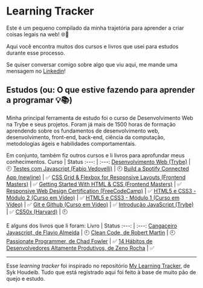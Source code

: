 # Learning Tracker
Este é um pequeno compilado da minha trajetória para aprender a criar coisas legais na web! 🌐🚀

Aqui você encontra muitos dos cursos e livros que usei para estudos durante esse processo. 

Se quiser conversar comigo sobre algo que viu aqui, me mande uma mensagem no [Linkedin](https://linkedin.com/in/brunopinhodefreitas)!
## Estudos (ou: O que estive fazendo para aprender a programar 💡📚)
Minha principal ferramenta de estudo foi o curso de Desenvolvimento Web na Trybe e seus projetos. Foram já mais de 1500 horas de formação aprendendo sobre os fundamentos de desenvolvimento web, desenvolvimento, front-end, back-end, ciência da computação, metodologias ágeis e habilidades comportamentais.

Em conjunto, também fiz outros cursos e li livros para aprofundar meus conhecimentos.
Curso | Status
:---: | :---:
[Desenvolvimento Web (Trybe)](https://www.betrybe.com/) | 🕘
[Testes com Javascript (Fabio Vedovelli)](https://javascript.tv.br/) | 🕘
[Build a Spotify Connected App (newline)](https://www.newline.co/courses/build-a-spotify-connected-app) | ✅
[CSS Grid & Flexbox for Responsive Layouts (Frontend Masters)](https://frontendmasters.com/courses/css-grid-flexbox-v2/) | ✅
[Getting Started With HTML & CSS (Frontend Masters)](https://frontendmasters.com/courses/getting-started-css/) | ✅
[Responsive Web Design Certification (FreeCodeCamp)](https://www.freecodecamp.org/learn/responsive-web-design/) | ✅
[HTML5 e CSS3 - Módulo 2 (Curso em Vídeo)](https://www.youtube.com/playlist?list=PLHz_AreHm4dlUpEXkY1AyVLQGcpSgVF8s) | ✅
[HTML5 e CSS3 - Módulo 1 (Curso em Vídeo)](https://www.youtube.com/playlist?list=PLHz_AreHm4dkZ9-atkcmcBaMZdmLHft8n) | ✅
[Git e Github (Curso em Vídeo)](https://youtube.com/playlist?list=PLHz_AreHm4dm7ZULPAmadvNhH6vk9oNZA) | ✅
[Introdução JavaScript (Trybe)](https://freecourse.betrybe.com/) | ✅
[CS50x (Harvard)](https://cs50.harvard.edu/x/2021/) | 🕘

E alguns dos livros que li foram: 
Livro | Status
:---: | :---:
[Cangaceiro Javascript, de Flavio Almeida](https://www.goodreads.com/pt/book/show/36003054-cangaceiro-javascript) | 🕘
[Clean Code, de Robert Martin](https://www.goodreads.com/book/show/3735293-clean-code) | 🕘 
[Passionate Programmer, de Chad Fowler](https://www.goodreads.com/book/show/6399113-the-passionate-programmer?) | ✅
[14 Hábitos de Desenvolvedores Altamente Produtivos, de Zeno Rocha](https://www.goodreads.com/book/show/54520523-14-h-bitos-de-desenvolvedores-altamente-produtivos) | ✅

***
Esse _learning tracker_ foi inspirado no repositório [My Learning Tracker](https://github.com/Syknapse/My-Learning-Tracker), de Syk Houdeib. Tudo que está registrado aqui foi feito à base de muito pão de quejo e estudo.
